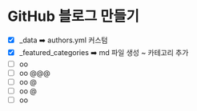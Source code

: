 # GitHub 블로그 만들기
- [x] _data ➡️ authors.yml 커스텀 
- [x] _featured_categories ➡️ md 파일 생성 ~ 카테고리 추가
- [ ] oo 
- [ ] oo @@@
- [ ] oo @
- [ ] oo @
- [ ] oo 
